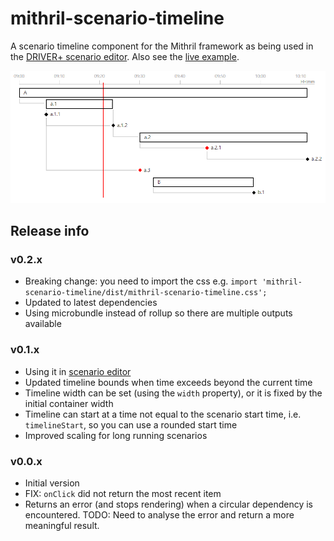 # mithril-scenario-timeline

A scenario timeline component for the Mithril framework as being used in the [DRIVER+ scenario editor](https://github.com/DRIVER-EU/scenario-editor). Also see the [live example](https://erikvullings.github.io/mithril-scenario-timeline).

![screenshot](img/mithril-scenario-timeline.png)

## Release info

### v0.2.x

- Breaking change: you need to import the css e.g. `import 'mithril-scenario-timeline/dist/mithril-scenario-timeline.css';`
- Updated to latest dependencies
- Using microbundle instead of rollup so there are multiple outputs available

### v0.1.x

- Using it in [scenario editor](https://github.com/driver-eu/scenario-editor)
- Updated timeline bounds when time exceeds beyond the current time
- Timeline width can be set (using the `width` property), or it is fixed by the initial container width
- Timeline can start at a time not equal to the scenario start time, i.e. `timelineStart`, so you can use a rounded start time
- Improved scaling for long running scenarios

### v0.0.x

- Initial version
- FIX: `onClick` did not return the most recent item
- Returns an error (and stops rendering) when a circular dependency is encountered.
  TODO: Need to analyse the error and return a more meaningful result.
